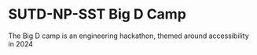 # SUTD-NP-SST Big D Camp

The Big D camp is an engineering hackathon, themed around accessibility in 2024